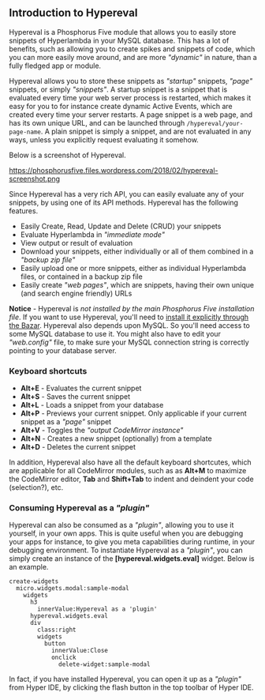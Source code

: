 ## Introduction to Hypereval

Hypereval is a Phosphorus Five module that allows you to easily store snippets of Hyperlambda in
your MySQL database. This has a lot of benefits, such as allowing you to create spikes and snippets
of code, which you can more easily move around, and are more _"dynamic"_ in nature, than a fully
fledged app or module.

Hypereval allows you to store these snippets as _"startup"_ snippets, _"page"_ snippets, or simply
_"snippets"_. A startup snippet is a snippet that is evaluated every time your web server process
is restarted, which makes it easy for you to for instance create dynamic Active Events, which are
created every time your server restarts. A page snippet is a web page, and has its own unique URL,
and can be launched through `/hypereval/your-page-name`. A plain snippet is simply a snippet, and
are not evaluated in any ways, unless you explicitly request evaluating it somehow.

Below is a screenshot of Hypereval.

https://phosphorusfive.files.wordpress.com/2018/02/hypereval-screenshot.png

Since Hypereval has a very rich API, you can easily evaluate any of your snippets, by using one of
its API methods. Hypereval has the following features.

* Easily Create, Read, Update and Delete (CRUD) your snippets
* Evaluate Hyperlambda in _"immediate mode"_
* View output or result of evaluation
* Download your snippets, either individually or all of them combined in a _"backup zip file"_
* Easily upload one or more snippets, either as individual Hyperlambda files, or contained in a backup zip file
* Easily create _"web pages"_, which are snippets, having their own unique (and search engine friendly) URLs

**Notice** - Hypereval is _not installed by the main Phosphorus Five installation file_. If you want to
use Hypereval, you'll need to [install it explicitly through the Bazar](/bazar?app=hypereval). Hypereval
also depends upon MySQL. So you'll need access to some MySQL database to use it. You might also have
to edit your _"web.config"_ file, to make sure your MySQL connection string is correctly pointing to
your database server.

### Keyboard shortcuts

* __Alt+E__ - Evaluates the current snippet
* __Alt+S__ - Saves the current snippet
* __Alt+L__ - Loads a snippet from your database
* __Alt+P__ - Previews your current snippet. Only applicable if your current snippet as a _"page"_ snippet
* __Alt+V__ - Toggles the _"output CodeMirror instance"_
* __Alt+N__ - Creates a new snippet (optionally) from a template
* __Alt+D__ - Deletes the current snippet

In addition, Hypereval also have all the default keyboard shortcutes, which are applicable for all
CodeMirror modules, such as as __Alt+M__ to maximize the CodeMirror editor, __Tab__ and __Shift+Tab__
to indent and deindent your code (selection?), etc.

### Consuming Hypereval as a _"plugin"_

Hypereval can also be consumed as a _"plugin"_, allowing you to use it yourself, in your own apps. This is
quite useful when you are debugging your apps for instance, to give you meta capabilities during runtime,
in your debugging environment. To instantiate Hypereval as a _"plugin"_, you can simply create an instance
of the **[hypereval.widgets.eval]** widget. Below is an example.

```hyperlambda-snippet
create-widgets
  micro.widgets.modal:sample-modal
    widgets
      h3
        innerValue:Hypereval as a 'plugin'
      hypereval.widgets.eval
      div
        class:right
        widgets
          button
            innerValue:Close
            onclick
              delete-widget:sample-modal
```

In fact, if you have installed Hypereval, you can open it up as a _"plugin"_ from Hyper IDE, by clicking the flash
button in the top toolbar of Hyper IDE.
